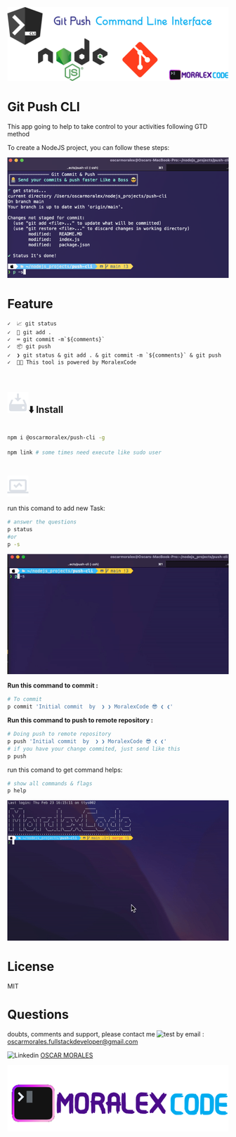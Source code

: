 ![genesiscli-screenshot](.github/git-push-cli.png)

# Git Push CLI

This app going to help to take control to your activities following GTD method

To create a NodeJS project, you can follow these steps:

![genesiscli-screenshot](.github/git-push-running.png)

# Feature

    ✓  📈 git status
    ✓  🤯 git add .
    ✓  ⌨️ git commit -m`${comments}`
    ✓  📦 git push
    ✓  ❯ git status & git add . & git commit -m `${comments}` & git push
    ✓  👨‍💻 This tool is powered by MoralexCode

<br>

## ![genesiscli-screenshot](.github/install.png)⬇️ Install

```sh

npm i @oscarmoralex/push-cli -g

npm link # some times need execute like sudo user

```

<br>

![genesiscli-screenshot](.github/pc.png)

run this comand to add new Task:

```sh
# answer the questions
p status
#or
p -s
```

![genesiscli-screenshot](.github/git-push.gif)

**Run this command to commit :**

```sh
# To commit
p commit 'Initial commit  by  ❯ ❯ MoralexCode 😎 ❮ ❮'
```

**Run this command to push to remote repository :**

```sh
# Doing push to remote repository
p push 'Initial commit  by  ❯ ❯ MoralexCode 😎 ❮ ❮'
# if you have your change commited, just send like this
p push
```

run this comand to get command helps:

```sh
# show all commands & flags
p help
```

![genesiscli-screenshot](.github/p-push-cli.gif)

# License

MIT

# Questions

doubts, comments and support, please contact me ![test](https://img.shields.io/badge/Ing-%20Oscar%20Morales-green) by email : [oscarmorales.fullstackdeveloper@gmail.com](oscarmorales.fullstackdeveloper@gmail.com)

![Linkedin](https://img.shields.io/badge/LinkedIn-0077B5?style=for-the-badge&logo=linkedin&logoColor=white) [OSCAR MORALES](https://www.linkedin.com/in/oscar-morales-garcia/)

![personal-brand-screenshot](.github/personal-brand.png)
